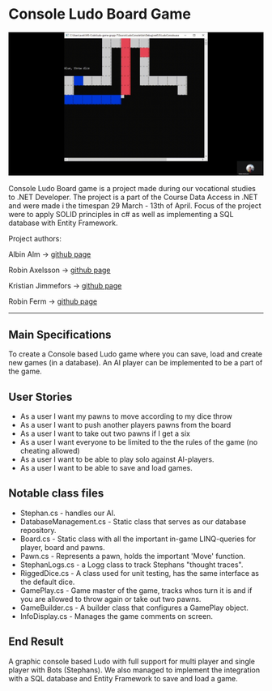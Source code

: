 # Console Ludo Board Game

![ludo.gif](ludo.gif)

Console Ludo Board game is a project made during our vocational studies to .NET Developer. The project is a part of the Course Data Access in .NET and were made i the timespan 29 March - 13th of April. Focus of the project were to apply SOLID principles in c# as well as implementing a SQL database with Entity Framework.

Project authors:

Albin Alm -> [github page](https://github.com/albinalm)

Robin Axelsson -> [github page](https://github.com/robinaxelsson)

Kristian Jimmefors -> [github page](https://github.com/Kristianjimmefors)

Robin Ferm -> [github page](https://github.com/Robin-Ferm)

---

## Main Specifications

To create a Console based Ludo game where you can save, load and create new games (in a database). An AI player can be implemented to be a part of the game.

## User Stories

- As a user I want my pawns to move according to my dice throw
- As a user I want to push another players pawns from the board
- As a user I want to take out two pawns if I get a six
- As a user I want everyone to be limited to the the rules of the game (no cheating allowed)
- As a user I want to be able to play solo against AI-players.
- As a user I want to be able to save and load games.

## Notable class files

- Stephan.cs - handles our AI.
- DatabaseManagement.cs - Static class that serves as our database repository.
- Board.cs - Static class with all the important in-game LINQ-queries for player, board and pawns.
- Pawn.cs - Represents a pawn, holds the important 'Move' function.
- StephanLogs.cs - a Logg class to track Stephans "thought traces".
- RiggedDice.cs - A class used for unit testing, has the same interface as the default dice.
- GamePlay.cs - Game master of the game, tracks whos turn it is and if you are allowed to throw again or take out two pawns.
- GameBuilder.cs - A builder class that configures a GamePlay object.
- InfoDisplay.cs - Manages the game comments on screen. 

## End Result

A graphic console based Ludo with full support for multi player and single player with Bots (Stephans). We also managed to implement the integration with a SQL database and Entity Framework to save and load a game.
